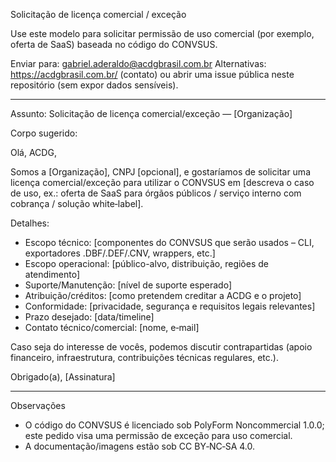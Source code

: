 Solicitação de licença comercial / exceção

Use este modelo para solicitar permissão de uso comercial (por exemplo, oferta de SaaS) baseada no código do CONVSUS.

Enviar para: gabriel.aderaldo@acdgbrasil.com.br
Alternativas: https://acdgbrasil.com.br/ (contato) ou abrir uma issue pública neste repositório (sem expor dados sensíveis).

---

Assunto: Solicitação de licença comercial/exceção — [Organização]

Corpo sugerido:

Olá, ACDG,

Somos a [Organização], CNPJ [opcional], e gostaríamos de solicitar uma licença comercial/exceção para utilizar o CONVSUS em [descreva o caso de uso, ex.: oferta de SaaS para órgãos públicos / serviço interno com cobrança / solução white‑label].

Detalhes:
- Escopo técnico: [componentes do CONVSUS que serão usados – CLI, exportadores .DBF/.DEF/.CNV, wrappers, etc.]
- Escopo operacional: [público-alvo, distribuição, regiões de atendimento]
- Suporte/Manutenção: [nível de suporte esperado]
- Atribuição/créditos: [como pretendem creditar a ACDG e o projeto]
- Conformidade: [privacidade, segurança e requisitos legais relevantes]
- Prazo desejado: [data/timeline]
- Contato técnico/comercial: [nome, e‑mail]

Caso seja do interesse de vocês, podemos discutir contrapartidas (apoio financeiro, infraestrutura, contribuições técnicas regulares, etc.).

Obrigado(a),
[Assinatura]

---

Observações
- O código do CONVSUS é licenciado sob PolyForm Noncommercial 1.0.0; este pedido visa uma permissão de exceção para uso comercial.
- A documentação/imagens estão sob CC BY‑NC‑SA 4.0.
